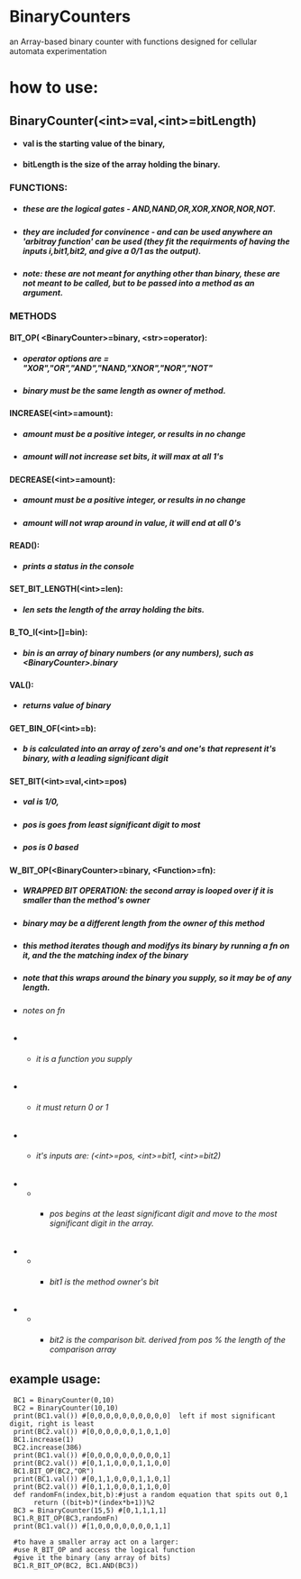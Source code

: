 # BinaryCounters
 an Array-based binary counter with functions designed for cellular automata experimentation

# how to use:
## BinaryCounter(\<int\>=val,\<int\>=bitLength)
* #### val is the starting value of the binary,
* #### bitLength is the size of the array holding the binary.

### FUNCTIONS:
* ##### these are the logical gates - AND,NAND,OR,XOR,XNOR,NOR,NOT.
* ##### they are included for convinence - and can be used anywhere an 'arbitray function' can be used (they fit the requirments of having the inputs i,bit1,bit2, and give a 0/1 as the output).
* ##### note: these are not meant for anything other than binary, these are not meant to be called, but to be passed into a method as an argument.

### METHODS

#### BIT_OP( \<BinaryCounter\>=binary, \<str\>=operator):
* ##### operator options are = "XOR","OR","AND","NAND,"XNOR","NOR","NOT"
* ##### binary must be the same length as owner of method.
 
#### INCREASE(\<int\>=amount):
* ##### amount must be a positive integer, or results in no change
* ##### amount will not increase set bits, it will max at all 1's

#### DECREASE(\<int\>=amount):
* ##### amount must be a positive integer, or results in no change
* ##### amount will not wrap around in value, it will end at all 0's
 
#### READ():
* ##### prints a status in the console

#### SET_BIT_LENGTH(\<int\>=len):
* #####  len sets the length of the array holding the bits.

#### B_TO_I(\<int\>[]=bin):
* #####  bin is an array of binary numbers (or any numbers), such as \<BinaryCounter\>.binary
  
#### VAL():
* ##### returns value of binary

#### GET_BIN_OF(\<int\>=b):
* ##### b is calculated into an array of zero's and one's that represent it's binary, with a leading significant digit

#### SET_BIT(\<int\>=val,\<int\>=pos)
* ##### val is 1/0,
* ##### pos is goes from least significant digit to most
* ##### pos is 0 based
  
#### W_BIT_OP(\<BinaryCounter\>=binary, \<Function\>=fn):
* ##### WRAPPED BIT OPERATION: the second array is looped over if it is smaller than the method's owner
* ##### binary may be a different length from the owner of this method
* ##### this method iterates though and modifys its binary by running a fn on it, and the the matching index of the binary
* ##### note that this wraps around the binary you supply, so it may be of any length.
* ###### notes on fn
* * ######   it is a function you supply
* * ######   it must return 0 or 1
* * ######   it's inputs are: (\<int\>=pos, \<int\>=bit1, \<int\>=bit2)
 * * * ######  pos begins at the least significant digit and move to the most significant digit in the array.
 * * * ###### bit1 is the method owner's bit
 * * * ###### bit2 is the comparison bit. derived from pos % the length of the comparison array

 
 ## example usage:
     BC1 = BinaryCounter(0,10)  
     BC2 = BinaryCounter(10,10)
     print(BC1.val()) #[0,0,0,0,0,0,0,0,0,0]  left if most significant digit, right is least
     print(BC2.val()) #[0,0,0,0,0,0,1,0,1,0]
     BC1.increase(1) 
     BC2.increase(386) 
     print(BC1.val()) #[0,0,0,0,0,0,0,0,0,1]
     print(BC2.val()) #[0,1,1,0,0,0,1,1,0,0]
     BC1.BIT_OP(BC2,"OR")
     print(BC1.val()) #[0,1,1,0,0,0,1,1,0,1]
     print(BC2.val()) #[0,1,1,0,0,0,1,1,0,0]
     def randomFn(index,bit,b):#just a random equation that spits out 0,1
          return ((bit+b)*(index*b+1))%2  
     BC3 = BinaryCounter(15,5) #[0,1,1,1,1]
     BC1.R_BIT_OP(BC3,randomFn) 
     print(BC1.val()) #[1,0,0,0,0,0,0,0,1,1]

     #to have a smaller array act on a larger:
     #use R_BIT_OP and access the logical function
     #give it the binary (any array of bits)
     BC1.R_BIT_OP(BC2, BC1.AND(BC3)) 





